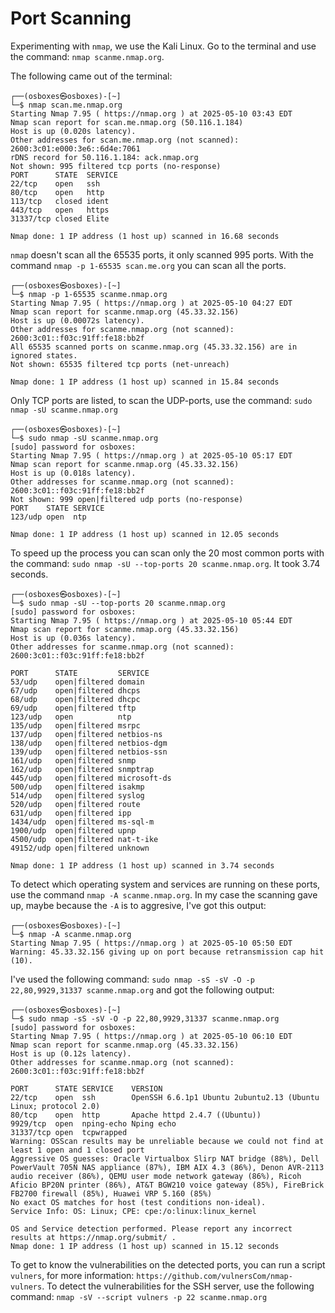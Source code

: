 # Port Scanning

Experimenting with `nmap`, we use the Kali Linux. Go to the terminal and use the command: `nmap scanme.nmap.org`.

The following came out of the terminal:

```console
┌──(osboxes㉿osboxes)-[~]
└─$ nmap scan.me.nmap.org                                                                             
Starting Nmap 7.95 ( https://nmap.org ) at 2025-05-10 03:43 EDT
Nmap scan report for scan.me.nmap.org (50.116.1.184)
Host is up (0.020s latency).
Other addresses for scan.me.nmap.org (not scanned): 2600:3c01:e000:3e6::6d4e:7061
rDNS record for 50.116.1.184: ack.nmap.org
Not shown: 995 filtered tcp ports (no-response)
PORT      STATE  SERVICE
22/tcp    open   ssh
80/tcp    open   http
113/tcp   closed ident
443/tcp   open   https
31337/tcp closed Elite

Nmap done: 1 IP address (1 host up) scanned in 16.68 seconds
```

`nmap` doesn't scan all the 65535 ports, it only scanned 995 ports. With the command `nmap -p 1-65535 scan.me.org` you can scan all the ports.

```console
┌──(osboxes㉿osboxes)-[~]
└─$ nmap -p 1-65535 scanme.nmap.org                                                      
Starting Nmap 7.95 ( https://nmap.org ) at 2025-05-10 04:27 EDT
Nmap scan report for scanme.nmap.org (45.33.32.156)
Host is up (0.00072s latency).
Other addresses for scanme.nmap.org (not scanned): 2600:3c01::f03c:91ff:fe18:bb2f
All 65535 scanned ports on scanme.nmap.org (45.33.32.156) are in ignored states.
Not shown: 65535 filtered tcp ports (net-unreach)

Nmap done: 1 IP address (1 host up) scanned in 15.84 seconds
```

Only TCP ports are listed, to scan the UDP-ports, use the command: `sudo nmap -sU scanme.nmap.org`

```console
┌──(osboxes㉿osboxes)-[~]
└─$ sudo nmap -sU scanme.nmap.org
[sudo] password for osboxes: 
Starting Nmap 7.95 ( https://nmap.org ) at 2025-05-10 05:17 EDT
Nmap scan report for scanme.nmap.org (45.33.32.156)
Host is up (0.018s latency).
Other addresses for scanme.nmap.org (not scanned): 2600:3c01::f03c:91ff:fe18:bb2f
Not shown: 999 open|filtered udp ports (no-response)
PORT    STATE SERVICE
123/udp open  ntp

Nmap done: 1 IP address (1 host up) scanned in 12.05 seconds
```

To speed up the process you can scan only the 20 most common ports with the command: `sudo nmap -sU --top-ports 20 scanme.nmap.org`. It took 3.74 seconds.

```console
┌──(osboxes㉿osboxes)-[~]
└─$ sudo nmap -sU --top-ports 20 scanme.nmap.org
[sudo] password for osboxes: 
Starting Nmap 7.95 ( https://nmap.org ) at 2025-05-10 05:44 EDT
Nmap scan report for scanme.nmap.org (45.33.32.156)
Host is up (0.036s latency).
Other addresses for scanme.nmap.org (not scanned): 2600:3c01::f03c:91ff:fe18:bb2f

PORT      STATE         SERVICE
53/udp    open|filtered domain
67/udp    open|filtered dhcps
68/udp    open|filtered dhcpc
69/udp    open|filtered tftp
123/udp   open          ntp
135/udp   open|filtered msrpc
137/udp   open|filtered netbios-ns
138/udp   open|filtered netbios-dgm
139/udp   open|filtered netbios-ssn
161/udp   open|filtered snmp
162/udp   open|filtered snmptrap
445/udp   open|filtered microsoft-ds
500/udp   open|filtered isakmp
514/udp   open|filtered syslog
520/udp   open|filtered route
631/udp   open|filtered ipp
1434/udp  open|filtered ms-sql-m
1900/udp  open|filtered upnp
4500/udp  open|filtered nat-t-ike
49152/udp open|filtered unknown

Nmap done: 1 IP address (1 host up) scanned in 3.74 seconds
```

To detect which operating system and services are running on these ports, use the command `nmap -A scanme.nmap.org`.
In my case the scanning gave up, maybe because the `-A` is to aggresive, I've got this output:

```console
┌──(osboxes㉿osboxes)-[~]
└─$ nmap -A scanme.nmap.org                                                                           
Starting Nmap 7.95 ( https://nmap.org ) at 2025-05-10 05:50 EDT
Warning: 45.33.32.156 giving up on port because retransmission cap hit (10).
```

I've used the following command: `sudo nmap -sS -sV -O -p 22,80,9929,31337 scanme.nmap.org` and got the following output:

```console
┌──(osboxes㉿osboxes)-[~]
└─$ sudo nmap -sS -sV -O -p 22,80,9929,31337 scanme.nmap.org                                          
[sudo] password for osboxes: 
Starting Nmap 7.95 ( https://nmap.org ) at 2025-05-10 06:10 EDT
Nmap scan report for scanme.nmap.org (45.33.32.156)
Host is up (0.12s latency).
Other addresses for scanme.nmap.org (not scanned): 2600:3c01::f03c:91ff:fe18:bb2f

PORT      STATE SERVICE    VERSION
22/tcp    open  ssh        OpenSSH 6.6.1p1 Ubuntu 2ubuntu2.13 (Ubuntu Linux; protocol 2.0)
80/tcp    open  http       Apache httpd 2.4.7 ((Ubuntu))
9929/tcp  open  nping-echo Nping echo
31337/tcp open  tcpwrapped
Warning: OSScan results may be unreliable because we could not find at least 1 open and 1 closed port
Aggressive OS guesses: Oracle Virtualbox Slirp NAT bridge (88%), Dell PowerVault 705N NAS appliance (87%), IBM AIX 4.3 (86%), Denon AVR-2113 audio receiver (86%), QEMU user mode network gateway (86%), Ricoh Aficio BP20N printer (86%), AT&T BGW210 voice gateway (85%), FireBrick FB2700 firewall (85%), Huawei VRP 5.160 (85%)
No exact OS matches for host (test conditions non-ideal).
Service Info: OS: Linux; CPE: cpe:/o:linux:linux_kernel

OS and Service detection performed. Please report any incorrect results at https://nmap.org/submit/ .
Nmap done: 1 IP address (1 host up) scanned in 15.12 seconds
```

To get to know the vulnerabilities on the detected ports, you can run a script `vulners`, for more information: `https://github.com/vulnersCom/nmap-vulners`. To detect the vulnerabilities for the SSH server, use the following command: `nmap -sV --script vulners -p 22 scanme.nmap.org`
